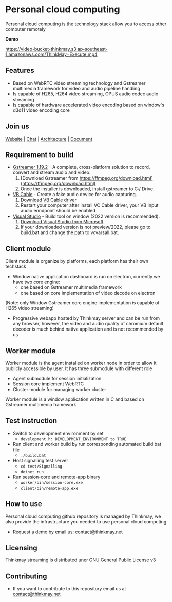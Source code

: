 Personal cloud computing
===================================
Personal cloud computing is the technology stack allow you to access other computer remotely

**Demo**

https://video-bucket-thinkmay.s3.ap-southeast-1.amazonaws.com/ThinkMay+Execute.mp4

Features
--------------
- Based on WebRTC video streaming technology and Gstreamer multimedia framework for video and audio pipeline handling
- Is capable of H265, H264 video streaming, OPUS audio codec audio streaming 
- Is capable of hardware accelerated video encoding based on window's d3d11 video encoding core 

Join us
-----------
[Website](https://www.thinkmay.net) |
[Chat](https://join.slack.com/t/thinkmayworkspace/shared_invite/zt-ywglslgj-fQb4Po4JagVaHbZ8wwiqpg) |
[Architecture](https://miro.com/app/board/o9J_lTKComc=/?invite_link_id=202014558866) |
[Document](https://thinkonmay.notion.site/5a4909c660374a4ca0286d766bf3b9f1?v=bd0da1b672c14c6fbe2f2ad4d29b99b7)

Requirement to build
-------------------------
  - [Gstreamer 1.19.2](https://gstreamer.freedesktop.org/) - A complete, cross-platform solution to record, convert and stream audio and video.
    1. [Download Gstreamer from https://ffmpeg.org/download.html](https://ffmpeg.org/download.html) 
    2. Once the installer is downloaded, install gstreamer to C:/ Drive.
  - [VB Cable](https://vb-audio.com/Cable) - Create a fake audio device for audio capturing.  
    1. [Download VB Cable driver](https://download.vb-audio.com/Download_MAC/VBCable_MACDriver_Pack108.zip) 
    2. Restart your computer after install VC Cable driver, your VB Input audio enndpoint should be enabled
  - [Visual Studio](https://visualstudio.microsoft.com/) - Build tool on window (2022 version is recommended).  
    1. [Download Visual Studio from Microsoft](https://visualstudio.microsoft.com/thank-you-downloading-visual-studio/?sku=Community&rel=17#install) 
    2. If your downloaded version is not preview/2022, please go to build.bat and change the path to vcvarsall.bat.

Client module
----------------
Client module is organize by platforms, each platform has their own techstack


* Window native application dashboard is run on electron, currently we have two core engine: 
  * one based on Gstreamer multimedia framework 
  * one based on core implementation of video decode on electron 
  
(Note: only Window Gstreamer core engine implementation is capable of H265 video streaming)

* Progressive webapp hosted by Thinkmay server and can be run from any browser, however, the video and audio quality of chromium default decoder is much behind native application and is not recommended by us 




Worker module
--------------
Worker module is the agent installed on worker node in order to allow it publicly accessible by user. It has three submodule with different role
* Agent submodule for session initialization
* Session core implement WebRTC
* Cluster module for managing worker cluster


Worker module is a window application written in C and based on Gstreamer multimedia framework



Test instruction
---------------
* Switch to development environment by set
  * `development.h: DEVELOPMENT_ENVIRONMENT to TRUE`
* Run client and worker build by run corresponding automated build bat file
  * `./build.bat`
* Host signalling test server
  * `cd test/Signalling`
  * `dotnet run .`
* Run session-core and remote-app binary
  * `worker/bin/session-core.exe`
  * `client/bin/remote-app.exe`



How to use
-----------
Personal cloud computing github repository is managed by Thinkmay, we also provide the infrastructure you needed to use personal cloud computing  

- Request a demo by email us: contact@thinkmay.net

Licensing
-----------
Thinkmay streaming is distributed uner GNU General Public License v3

Contributing
-----------
- If you want to contribute to this repository email us at contact@thinkmay.net
